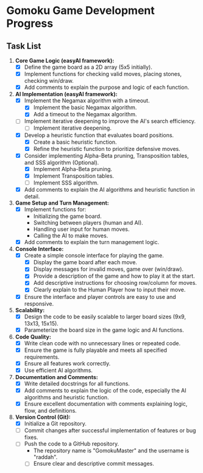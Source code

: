 # Gomoku Game Development Progress

## Task List

1.  **Core Game Logic (easyAI framework):**
    *   [x] Define the game board as a 2D array (5x5 initially).
    *   [x] Implement functions for checking valid moves, placing stones, checking win/draw.
    *   [x] Add comments to explain the purpose and logic of each function.
2.  **AI Implementation (easyAI framework):**
    *   [x] Implement the Negamax algorithm with a timeout.
        *   [x] Implement the basic Negamax algorithm.
        *   [x] Add a timeout to the Negamax algorithm.
    *   [ ] Implement iterative deepening to improve the AI's search efficiency.
        *   [ ] Implement iterative deepening.
    *   [x] Develop a heuristic function that evaluates board positions.
        *   [x] Create a basic heuristic function.
        *   [x] Refine the heuristic function to prioritize defensive moves.
    *   [x] Consider implementing Alpha-Beta pruning, Transposition tables, and SSS algorithm (Optional).
        *   [x] Implement Alpha-Beta pruning.
        *   [x] Implement Transposition tables.
        *   [ ] Implement SSS algorithm.
    *   [x] Add comments to explain the AI algorithms and heuristic function in detail.
3.  **Game Setup and Turn Management:**
    *   [x] Implement functions for:
        *   Initializing the game board.
        *   Switching between players (human and AI).
        *   Handling user input for human moves.
        *   Calling the AI to make moves.
    *   [x] Add comments to explain the turn management logic.
4.  **Console Interface:**
    *   [x] Create a simple console interface for playing the game.
        *   [x] Display the game board after each move.
        *   [x] Display messages for invalid moves, game over (win/draw).
        *   [x] Provide a description of the game and how to play it at the start.
        *   [x] Add descriptive instructions for choosing row/column for moves.
        *   [x] Clearly explain to the Human Player how to input their move.
    *   [x] Ensure the interface and player controls are easy to use and responsive.
5.  **Scalability:**
    *   [x] Design the code to be easily scalable to larger board sizes (9x9, 13x13, 15x15).
    *   [x] Parameterize the board size in the game logic and AI functions.
6.  **Code Quality:**
    *   [x] Write clean code with no unnecessary lines or repeated code.
    *   [x] Ensure the game is fully playable and meets all specified requirements.
    *   [x] Ensure all features work correctly.
    *   [x] Use efficient AI algorithms.
7.  **Documentation and Comments:**
    *   [x] Write detailed docstrings for all functions.
    *   [x] Add comments to explain the logic of the code, especially the AI algorithms and heuristic function.
    *   [x] Ensure excellent documentation with comments explaining logic, flow, and definitions.
8.  **Version Control (Git):**
    *   [x] Initialize a Git repository.
    *   [ ] Commit changes after successful implementation of features or bug fixes.
    *   [ ] Push the code to a GitHub repository.
        *   The repository name is "GomokuMaster" and the username is "raddah".
        *   [ ] Ensure clear and descriptive commit messages.
